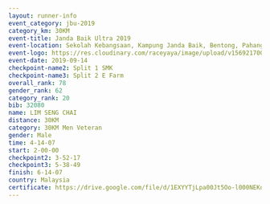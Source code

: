 ```yaml
---
layout: runner-info 
event_category: jbu-2019 
category_km: 30KM 
event-title: Janda Baik Ultra 2019
event-location: Sekolah Kebangsaan, Kampung Janda Baik, Bentong, Pahang, Malaysia 
event-logo: https://res.cloudinary.com/raceyaya/image/upload/v1569217009/logo/janda-baik_vch1pc.jpg 
event-date: 2019-09-14 
checkpoint-name2: Split 1 SMK 
checkpoint-name3: Split 2 E Farm 
overall_rank: 78
gender_rank: 62
category_rank: 20
bib: 32080
name: LIM SENG CHAI
distance: 30KM
category: 30KM Men Veteran
gender: Male
time: 4-14-07
start: 2-00-00
checkpoint2: 3-52-17
checkpoint3: 5-38-49
finish: 6-14-07
country: Malaysia
certificate: https://drive.google.com/file/d/1EXYYTjLpa00Jt5Oo-l000NEKowvBk2TR/view?usp=sharing
---
```

